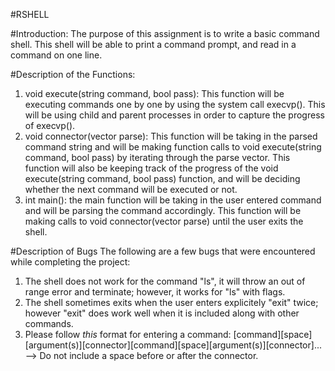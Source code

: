 #RSHELL

#Introduction:
The purpose of this assignment is to write a basic command shell. This shell will be able to print a command prompt, and read in a command on one line.

#Description of the Functions:
1. void execute(string command, bool pass): This function will be executing commands one by one by using the system call execvp(). This will be using child and parent processes in order to capture the progress of execvp().
2. void connector(vector<string> parse): This function will be taking in the parsed command string and will be making function calls to void execute(string command, bool pass) by iterating through the parse vector. This function will also be keeping track of the progress of the void execute(string command, bool pass) function, and will be deciding whether the next command will be executed or not.
3. int main(): the main function will be taking in the user entered command and will be parsing the command accordingly. This function will be making calls to void connector(vector<string> parse) until the user exits the shell.

#Description of Bugs
The following are a few bugs that were encountered while completing the project:
1. The shell does not work for the command "ls", it will throw an out of range error and terminate; however, it works for "ls" with flags.
2. The shell sometimes exits when the user enters explicitely "exit" twice; however "exit" does work well when it is included along with other commands.
3. Please follow *this* format for entering a command:
	[command][space][argument(s)][connector][command][space][argument(s)][connector]...
	--> Do not include a space before or after the connector.

